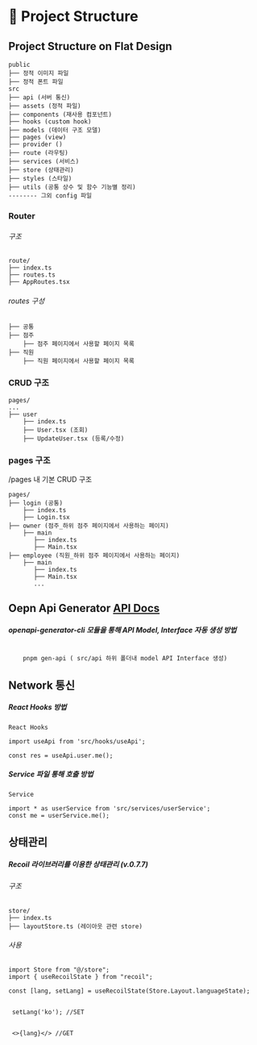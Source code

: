 # 🍺 Project Structure

## Project Structure on Flat Design

```
public
├── 정적 이미지 파일
├── 정적 폰트 파일
src
├── api (서버 통신)
├── assets (정적 파일)
├── components (재사용 컴포넌트)
├── hooks (custom hook)
├── models (데이터 구조 모델)
├── pages (view)
├── provider ()
├── route (라우팅)
├── services (서비스)
├── store (상태관리)
├── styles (스타일)
├── utils (공통 상수 및 함수 기능별 정리)
-------- 그외 config 파일
```

### Router

###### 구조

```
route/
├── index.ts
├── routes.ts
├── AppRoutes.tsx
```

###### routes 구성

```
├── 공통
├── 점주
    ├── 점주 페이지에서 사용할 페이지 목록
├── 직원
    ├── 직원 페이지에서 사용할 페이지 목록

```

### CRUD 구조

```
pages/
...
├── user
    ├── index.ts
    ├── User.tsx (조회)
    ├── UpdateUser.tsx (등록/수정)

```

### pages 구조

/pages 내 기본 CRUD 구조

```
pages/
├── login (공통)
    ├── index.ts
    ├── Login.tsx
├── owner (점주_하위 점주 페이지에서 사용하는 페이지)
    ├── main
       ├── index.ts
       ├── Main.tsx
├── employee (직원_하위 점주 페이지에서 사용하는 페이지)
    ├── main
       ├── index.ts
       ├── Main.tsx
       ...
```

## Oepn Api Generator [API Docs](http://3.39.62.104/docs)

##### openapi-generator-cli 모듈을 통해 API Model, Interface 자동 생성 방법

```

    pnpm gen-api ( src/api 하위 폴더내 model API Interface 생성)

```

## Network 통신

##### React Hooks 방법

```
React Hooks

import useApi from 'src/hooks/useApi';

const res = useApi.user.me();
```

##### Service 파일 통해 호출 방법

```
Service

import * as userService from 'src/services/userService';
const me = userService.me();
```

## 상태관리

##### Recoil 라이브러리를 이용한 상태관리 (v.0.7.7)

###### 구조

```
store/
├── index.ts
├── layoutStore.ts (레이아웃 관련 store)
```

###### 사용

```
import Store from "@/store";
import { useRecoilState } from "recoil";

const [lang, setLang] = useRecoilState(Store.Layout.languageState);


 setLang('ko'); //SET


 <>{lang}</> //GET
```
